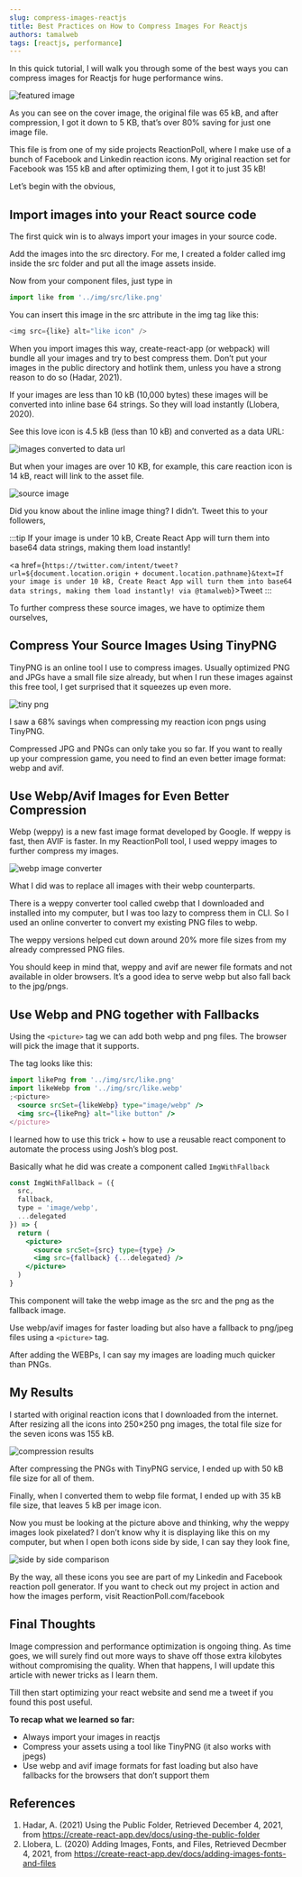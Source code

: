 ```yaml
---
slug: compress-images-reactjs
title: Best Practices on How to Compress Images For Reactjs
authors: tamalweb
tags: [reactjs, performance]
---
```


In this quick tutorial, I will walk you through some of the best ways you can compress images for Reactjs for huge performance wins.

![featured image](./images/compress-images.png)

As you can see on the cover image, the original file was 65 kB, and after compression, I got it down to 5 KB, that’s over 80% saving for just one image file.

This file is from one of my side projects ReactionPoll, where I make use of a bunch of Facebook and Linkedin reaction icons. My original reaction set for Facebook was 155 kB and after optimizing them, I got it to just 35 kB!

<!-- truncate -->

Let’s begin with the obvious,

## Import images into your React source code

The first quick win is to always import your images in your source code.

Add the images into the src directory. For me, I created a folder called img inside the src folder and put all the image assets inside.

Now from your component files, just type in

```js
import like from '../img/src/like.png'
```

You can insert this image in the src attribute in the img tag like this:

```js
<img src={like} alt="like icon" />
```

When you import images this way, create-react-app (or webpack) will bundle all your images and try to best compress them. Don’t put your images in the public directory and hotlink them, unless you have a strong reason to do so (Hadar, 2021).

If your images are less than 10 kB (10,000 bytes) these images will be converted into inline base 64 strings. So they will load instantly (Llobera, 2020).

See this love icon is 4.5 kB (less than 10 kB) and converted as a data URL:

![images converted to data url](./images/1.png)

But when your images are over 10 KB, for example, this care reaction icon is 14 kB, react will link to the asset file.

![source image](./images/2.png)

Did you know about the inline image thing? I didn’t. Tweet this to your followers,

:::tip
If your image is under 10 kB, Create React App will turn them into base64 data strings, making them load instantly!

<a href={`https://twitter.com/intent/tweet?url=${document.location.origin + document.location.pathname}&text=If your image is under 10 kB, Create React App will turn them into base64 data strings, making them load instantly! via @tamalweb`}>Tweet</a>
:::

To further compress these source images, we have to optimize them ourselves,

## Compress Your Source Images Using TinyPNG

TinyPNG is an online tool I use to compress images. Usually optimized PNG and JPGs have a small file size already, but when I run these images against this free tool, I get surprised that it squeezes up even more.

![tiny png](./images/3.jpg)

I saw a 68% savings when compressing my reaction icon pngs using TinyPNG.

Compressed JPG and PNGs can only take you so far. If you want to really up your compression game, you need to find an even better image format: webp and avif.

## Use Webp/Avif Images for Even Better Compression

Webp (weppy) is a new fast image format developed by Google. If weppy is fast, then AVIF is faster. In my ReactionPoll tool, I used weppy images to further compress my images.

![webp image converter](./images/4.png)

What I did was to replace all images with their webp counterparts.

There is a weppy converter tool called cwebp that I downloaded and installed into my computer, but I was too lazy to compress them in CLI. So I used an online converter to convert my existing PNG files to webp.

The weppy versions helped cut down around 20% more file sizes from my already compressed PNG files.

You should keep in mind that, weppy and avif are newer file formats and not available in older browsers. It’s a good idea to serve webp but also fall back to the jpg/pngs.

## Use Webp and PNG together with Fallbacks

Using the `<picture>` tag we can add both webp and png files. The browser will pick the image that it supports.

The tag looks like this:

```jsx
import likePng from '../img/src/like.png'
import likeWebp from '../img/src/like.webp'
;<picture>
  <source srcSet={likeWebp} type="image/webp" />
  <img src={likePng} alt="like button" />
</picture>
```

I learned how to use this trick + how to use a reusable react component to automate the process using Josh’s blog post.

Basically what he did was create a component called `ImgWithFallback`

```jsx
const ImgWithFallback = ({
  src,
  fallback,
  type = 'image/webp',
  ...delegated
}) => {
  return (
    <picture>
      <source srcSet={src} type={type} />
      <img src={fallback} {...delegated} />
    </picture>
  )
}
```

This component will take the webp image as the src and the png as the fallback image.

Use webp/avif images for faster loading but also have a fallback to png/jpeg files using a `<picture>` tag.

After adding the WEBPs, I can say my images are loading much quicker than PNGs.

## My Results

I started with original reaction icons that I downloaded from the internet. After resizing all the icons into 250×250 png images, the total file size for the seven icons was 155 kB.

![compression results](./images/5.png)

After compressing the PNGs with TinyPNG service, I ended up with 50 kB file size for all of them.

Finally, when I converted them to webp file format, I ended up with 35 kB file size, that leaves 5 kB per image icon.

Now you must be looking at the picture above and thinking, why the weppy images look pixelated? I don’t know why it is displaying like this on my computer, but when I open both icons side by side, I can say they look fine,

![side by side comparison](./images/6.jpg)

By the way, all these icons you see are part of my Linkedin and Facebook reaction poll generator. If you want to check out my project in action and how the images perform, visit ReactionPoll.com/facebook

## Final Thoughts

Image compression and performance optimization is ongoing thing. As time goes, we will surely find out more ways to shave off those extra kilobytes without compromising the quality. When that happens, I will update this article with newer tricks as I learn them.

Till then start optimizing your react website and send me a tweet if you found this post useful.

**To recap what we learned so far:**

- Always import your images in reactjs
- Compress your assets using a tool like TinyPNG (it also works with jpegs)
- Use webp and avif image formats for fast loading but also have fallbacks for the browsers that don’t support them

## References

1. Hadar, A. (2021) Using the Public Folder, Retrieved December 4, 2021, from https://create-react-app.dev/docs/using-the-public-folder
2. Llobera, L. (2020) Adding Images, Fonts, and Files, Retrieved Decmber 4, 2021, from https://create-react-app.dev/docs/adding-images-fonts-and-files
